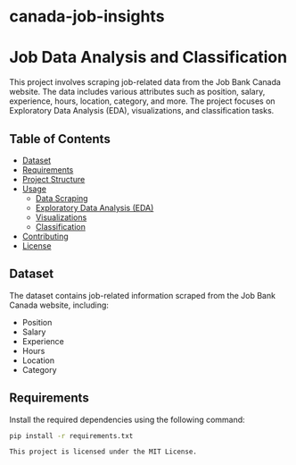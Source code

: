 # canada-job-insights
# Job Data Analysis and Classification

This project involves scraping job-related data from the Job Bank Canada website. The data includes various attributes such as position, salary, experience, hours, location, category, and more. The project focuses on Exploratory Data Analysis (EDA), visualizations, and classification tasks.

## Table of Contents

- [Dataset](#dataset)
- [Requirements](#requirements)
- [Project Structure](#project-structure)
- [Usage](#usage)
  - [Data Scraping](#data-scraping)
  - [Exploratory Data Analysis (EDA)](#exploratory-data-analysis-eda)
  - [Visualizations](#visualizations)
  - [Classification](#classification)
- [Contributing](#contributing)
- [License](#license)

## Dataset

The dataset contains job-related information scraped from the Job Bank Canada website, including:
- Position
- Salary
- Experience
- Hours
- Location
- Category

## Requirements

Install the required dependencies using the following command:
```bash
pip install -r requirements.txt

This project is licensed under the MIT License.
